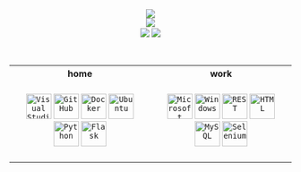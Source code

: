 <!-- ![](https://komarev.com/ghpvc/?username=tilde-nya&color=ff69b4&style=flat-square) -->


<div align="center"><img align="center" src="http://github-profile-summary-cards.vercel.app/api/cards/profile-details?username=tilde-nya&theme=omni" /></div>

<div align="center"><img align="center" src="https://github-readme-stats.vercel.app/api?username=tilde-nya&show_icons=true&theme=omni&hide_border=true&card_width=690" /></div>
<!--- https://github.com/anuraghazra/github-readme-stats -->

<div align="center"><img align="center" src="http://github-profile-summary-cards.vercel.app/api/cards/repos-per-language?username=tilde-nya&theme=omni&exclude=" />
<img align="center" src="http://github-profile-summary-cards.vercel.app/api/cards/productive-time?username=tilde-nya&theme=omni&utcOffset=1" /></div>
<!-- https://github.com/vn7n24fzkq/github-profile-summary-cards -->

<br>
<br>

<table>
<tr>
<th align="center" width="600px">
home
</th>
<th align="center" width="600px">
work
</th>
</tr>
<tr>
<td>
<!-- Text here -->
  <br>
<div align="center">
	<code><img height="45" src="https://user-images.githubusercontent.com/25181517/192108891-d86b6220-e232-423a-bf5f-90903e6887c3.png" alt="Visual Studio Code" title="Visual Studio Code" /></code>
	<code><img height="45" src="https://user-images.githubusercontent.com/25181517/192108374-8da61ba1-99ec-41d7-80b8-fb2f7c0a4948.png" alt="GitHub" title="GitHub" /></code>
	<code><img height="45" src="https://user-images.githubusercontent.com/25181517/117207330-263ba280-adf4-11eb-9b97-0ac5b40bc3be.png" alt="Docker" title="Docker" /></code>
	<code><img height="45" src="https://user-images.githubusercontent.com/25181517/186884153-99edc188-e4aa-4c84-91b0-e2df260ebc33.png" alt="Ubuntu" title="Ubuntu" /></code>
	<code><img height="45" src="https://user-images.githubusercontent.com/25181517/183423507-c056a6f9-1ba8-4312-a350-19bcbc5a8697.png" alt="Python" title="Python" /></code>
	<code><img height="45" src="https://user-images.githubusercontent.com/25181517/183423775-2276e25d-d43d-4e58-890b-edbc88e915f7.png" alt="Flask" title="Flask" /></code>
</div>
  <br>
</td>
<td>
<!-- Text here -->
  <br>
<div align="center">
	<code><img height="45" src="https://user-images.githubusercontent.com/25181517/183911544-95ad6ba7-09bf-4040-ac44-0adafedb9616.png" alt="Microsoft Azure" title="Microsoft Azure" /></code>
	<code><img height="45" src="https://user-images.githubusercontent.com/25181517/186884150-05e9ff6d-340e-4802-9533-2c3f02363ee3.png" alt="Windows" title="Windows" /></code>
	<code><img height="45" src="https://user-images.githubusercontent.com/25181517/192107858-fe19f043-c502-4009-8c47-476fc89718ad.png" alt="REST" title="REST" /></code>
	<code><img height="45" src="https://user-images.githubusercontent.com/25181517/192158954-f88b5814-d510-4564-b285-dff7d6400dad.png" alt="HTML" title="HTML" /></code>
	<code><img height="45" src="https://user-images.githubusercontent.com/25181517/183896128-ec99105a-ec1a-4d85-b08b-1aa1620b2046.png" alt="MySQL" title="MySQL" /></code>
	<code><img height="45" src="https://user-images.githubusercontent.com/25181517/184103699-d1b83c07-2d83-4d99-9a1e-83bd89e08117.png" alt="Selenium" title="Selenium" /></code>
</div>
  <br>
</td>
</tr>
</table>
